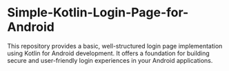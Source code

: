 # Simple-Kotlin-Login-Page-for-Android
This repository provides a basic, well-structured login page implementation using Kotlin for Android development. It offers a foundation for building secure and user-friendly login experiences in your Android applications.
